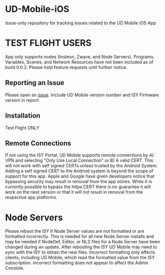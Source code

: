 # UD-Mobile-iOS
Issue-only repository for tracking issues related to the UD Mobile iOS App

# TEST FLIGHT USERS
App only supports nodes (Insteon, Zwave, and Node Servers). Programs, Variables, Scenes, and Network Resources have not been included as of build 0.0.2.  Please hold feature requests until further notice.


## Reporting an Issue
Please open an [issue](https://github.com/UniversalDevicesInc/UD-Mobile-iOS/issues).
Include UD Mobile version number and ISY Firmware version in report.

## Installation
Test Flight ONLY

## Remote Connections
If not using the ISY Portal, UD Mobile supports remote connections by A) VPN and selecting "Only Use Local Connection" or B) A valid CERT. This will not work with self signed CERTs unless trusted by the Android System. Adding a self signed CERT to the Android system is beyond the scope of support for this app.
Apple and Google have given developers notice that bypassing security may result in removal from the app stores. While it is currently possible to bypass the https CERT there is no guarantee it will work on the next version or that it will not result in removal from the respective app platforms.  

# Node Servers
Please reboot the ISY if Node Server values are not formatted or are formatted incorrectly.  This is needed for all new Node Server installs and may be needed if NodeDef, Editor, or NLS files for a Node Server have been changed during an update.  After rebooting the ISY UD Mobile may need to sync with the ISY to obtain the new files. Incorrect formatting only affects clients, including UD Mobile, which read the formatted value from the ISY subscription.  Incorrect formatting does not appear to affect the Admin Conslole.
